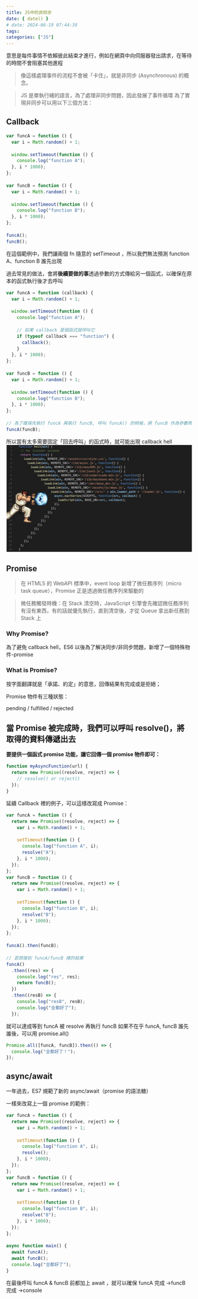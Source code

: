 ```yaml
---
title: JS中的非同步
date: { date() }
# date: 2024-06-19 07:44:39
tags:
categories: ["JS"]
---
```


意思是每件事情不依賴彼此結束才進行，例如在網頁中向伺服器發出請求，在等待的時間不會阻塞其他進程

> 像這樣處理事件的流程不會被「卡住」，就是非同步 (Asynchronous) 的概念。

> JS 是單執行緒的語言，為了處理非同步問題，因此發展了事件循環
> 為了實現非同步可以用以下三個方法：

## Callback

```javascript
var funcA = function () {
  var i = Math.random() + 1;

  window.setTimeout(function () {
    console.log("function A");
  }, i * 1000);
};

var funcB = function () {
  var i = Math.random() + 1;

  window.setTimeout(function () {
    console.log("function B");
  }, i * 1000);
};

funcA();
funcB();
```

在這個範例中，我們讓兩個 fn 隨意的 setTimeout ，所以我們無法預測 function A、function B 誰先出現

過去常見的做法，會將**後續要做的事**透過參數的方式傳給另一個函式，以確保在原本的函式執行後才去呼叫

```javascript
var funcA = function (callback) {
  var i = Math.random() + 1;

  window.setTimeout(function () {
    console.log("function A");

    // 如果 callback 是個函式就呼叫它
    if (typeof callback === "function") {
      callback();
    }
  }, i * 1000);
};

var funcB = function () {
  var i = Math.random() + 1;

  window.setTimeout(function () {
    console.log("function B");
  }, i * 1000);
};

// 為了確保先執行 funcA 再執行 funcB, 呼叫 funcA() 的時候，將 funcB 作為參數帶入
funcA(funcB);
```

所以當有太多需要固定「回去呼叫」的函式時，就可能出現 callback hell
![alt callbackHell](../assets/callbackHell.png)

## Promise

> 在 HTML5 的 WebAPI 標準中，event loop 新增了微任務序列（micro task queue），Promise 正是透過微任務序列來驅動的

> 微任務觸發時機：在 Stack 清空時，JavaScript 引擎會先確認微任務序列有沒有東西，有的話就優先執行，直到清空後，才從 Queue 拿出新任務到 Stack 上

### Why Promise?

為了避免 callback hell，ES6 以後為了解決同步/非同步問題，新增了一個特殊物件-promise

### What is Promise?

按字面翻譯就是「承諾、約定」的意思，回傳結果有完成或是拒絕；

Promise 物件有三種狀態：

pending / fulfilled / rejected

## 當 Promise 被完成時，我們可以呼叫 resolve()，將取得的資料傳遞出去

**要提供一個函式 promise 功能，讓它回傳一個 promise 物件即可：**

```javascript
function myAsyncFunction(url) {
  return new Promise((resolve, reject) => {
    // resolve() or reject()
  });
}
```

延續 Callback 裡的例子，可以這樣改寫成 Promise：

```javascript
var funcA = function () {
  return new Promise((resolve, reject) => {
    var i = Math.random() + 1;

    setTimeout(function () {
      console.log("function A", i);
      resolve("A");
    }, i * 1000);
  });
};
var funcB = function () {
  return new Promise((resolve, reject) => {
    var i = Math.random() + 1;

    setTimeout(function () {
      console.log("function B", i);
      resolve("B");
    }, i * 1000);
  });
};

funcA().then(funcB);

// 若想接到 funcA/funcB 裡的結果
funcA()
  .then((res) => {
    console.log("res", res);
    return funcB();
  })
  .then((resB) => {
    console.log("resB", resB);
    console.log("全都好了");
  });
```

就可以達成等到 funcA 被 resolve 再執行 funcB
如果不在乎 funcA, funcB 誰先誰後，可以用 promise.all()

```javascript
Promise.all([funcA, funcB]).then(() => {
  console.log("全都好了！");
});
```

## async/await

一年過去，ES7 規範了新的 async/await（promise 的語法糖）

一樣來改寫上一個 promise 的範例：

```javascript
var funcA = function () {
  return new Promise((resolve, reject) => {
    var i = Math.random() + 1;

    setTimeout(function () {
      console.log("function A", i);
      resolve();
    }, i * 1000);
  });
};
var funcB = function () {
  return new Promise((resolve, reject) => {
    var i = Math.random() + 1;

    setTimeout(function () {
      console.log("function B", i);
      resolve("B");
    }, i * 1000);
  });
};

async function main() {
  await funcA();
  await funcB();
  console.log("全都好了");
}
```

在最後呼叫 funcA & funcB 前都加上 await ，就可以確保 funcA 完成 →funcB 完成 →console
